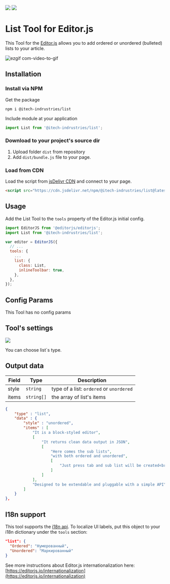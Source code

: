 ![](https://badgen.net/badge/@Editorjs-list/v2.0/blue) [![](https://data.jsdelivr.com/v1/package/npm/@itech-indrustries/list/badge)](https://www.jsdelivr.com/package/npm/@itech-indrustries/list)

# List Tool for Editor.js

This Tool for the [Editor.js](https://editorjs.io) allows you to add ordered or unordered (bulleted) lists to your article.

![ezgif com-video-to-gif](https://user-images.githubusercontent.com/55910733/89700109-3b5cd100-d949-11ea-9e54-8153fe6c7465.gif)

## Installation

### Install via NPM

Get the package

```shell
npm i @itech-indrustries/list
```

Include module at your application

```javascript
import List from '@itech-indrustries/list';
```

### Download to your project's source dir

1. Upload folder `dist` from repository
2. Add `dist/bundle.js` file to your page.

### Load from CDN

Load the script from [jsDelivr CDN](https://www.jsdelivr.com/package/npm/@itech-indrustries/list) and connect to your page.

```html
<script src="https://cdn.jsdelivr.net/npm/@itech-indrustries/list@latest"></script>
```

## Usage

Add the List Tool to the `tools` property of the Editor.js initial config.

```javascript
import EditorJS from '@editorjs/editorjs';
import List from '@itech-indrustries/list';

var editor = EditorJS({
  // ...
  tools: {
    ...
    list: {
      class: List,
      inlineToolbar: true,
    },
  },
});
```

## Config Params

This Tool has no config params

## Tool's settings

![](https://capella.pics/bf5a42e4-1350-499d-a728-493b0fcaeda4.jpg)

You can choose list`s type.

## Output data

| Field | Type       | Description                            |
| ----- | ---------- | -------------------------------------- |
| style | `string`   | type of a list: `ordered` or `unordered` |
| items | `string[]` | the array of list's items              |


```json
{
    "type" : "list",
    "data" : {
        "style" : "unordered",
        "items" : [
            "It is a block-styled editor",
            [
                "It returns clean data output in JSON",
                [
                    "Here comes the sub lists",
                    "with both ordered and unordered",
                    [
                        "Just press tab and sub list will be created<br>"
                    ]
                ]
            ],
            "Designed to be extendable and pluggable with a simple API"
        ]
    }
},
```

## I18n support

This tool supports the [i18n api](https://editorjs.io/i18n-api).
To localize UI labels, put this object to your i18n dictionary under the `tools` section:

```json
"list": {
  "Ordered": "Нумерованный",
  "Unordered": "Маркированный"
}
```

See more instructions about Editor.js internationalization here: [https://editorjs.io/internationalization](https://editorjs.io/internationalization)

